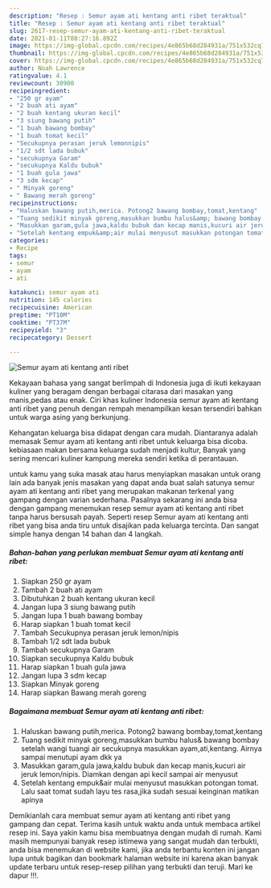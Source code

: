 ```yaml
---
description: "Resep : Semur ayam ati kentang anti ribet teraktual"
title: "Resep : Semur ayam ati kentang anti ribet teraktual"
slug: 2617-resep-semur-ayam-ati-kentang-anti-ribet-teraktual
date: 2021-01-11T08:27:16.892Z
image: https://img-global.cpcdn.com/recipes/4e865b68d284931a/751x532cq70/semur-ayam-ati-kentang-anti-ribet-foto-resep-utama.jpg
thumbnail: https://img-global.cpcdn.com/recipes/4e865b68d284931a/751x532cq70/semur-ayam-ati-kentang-anti-ribet-foto-resep-utama.jpg
cover: https://img-global.cpcdn.com/recipes/4e865b68d284931a/751x532cq70/semur-ayam-ati-kentang-anti-ribet-foto-resep-utama.jpg
author: Noah Lawrence
ratingvalue: 4.1
reviewcount: 30900
recipeingredient:
- "250 gr ayam"
- "2 buah ati ayam"
- "2 buah kentang ukuran kecil"
- "3 siung bawang putih"
- "1 buah bawang bombay"
- "1 buah tomat kecil"
- "Secukupnya perasan jeruk lemonnipis"
- "1/2 sdt lada bubuk"
- "secukupnya Garam"
- "secukupnya Kaldu bubuk"
- "1 buah gula jawa"
- "3 sdm kecap"
- " Minyak goreng"
- " Bawang merah goreng"
recipeinstructions:
- "Haluskan bawang putih,merica. Potong2 bawang bombay,tomat,kentang"
- "Tuang sedikit minyak goreng,masukkan bumbu halus&amp; bawang bombay setelah wangi tuangi air secukupnya masukkan ayam,ati,kentang. Airnya sampai menutupi ayam dkk ya"
- "Masukkan garam,gula jawa,kaldu bubuk dan kecap manis,kucuri air jeruk lemon/nipis. Diamkan dengan api kecil sampai air menyusut"
- "Setelah kentang empuk&amp;air mulai menyusut masukkan potongan tomat. Lalu saat tomat sudah layu tes rasa,jika sudah sesuai keinginan matikan apinya"
categories:
- Recipe
tags:
- semur
- ayam
- ati

katakunci: semur ayam ati 
nutrition: 145 calories
recipecuisine: American
preptime: "PT10M"
cooktime: "PT37M"
recipeyield: "3"
recipecategory: Dessert

---
```



![Semur ayam ati kentang anti ribet](https://img-global.cpcdn.com/recipes/4e865b68d284931a/751x532cq70/semur-ayam-ati-kentang-anti-ribet-foto-resep-utama.jpg)

Kekayaan bahasa yang sangat berlimpah di Indonesia juga di ikuti kekayaan kuliner yang beragam dengan berbagai citarasa dari masakan yang manis,pedas atau enak. Ciri khas kuliner Indonesia semur ayam ati kentang anti ribet yang penuh dengan rempah menampilkan kesan tersendiri bahkan untuk warga asing yang berkunjung.


Kehangatan keluarga bisa didapat dengan cara mudah. Diantaranya adalah memasak Semur ayam ati kentang anti ribet untuk keluarga bisa dicoba. kebiasaan makan bersama keluarga sudah menjadi kultur, Banyak yang sering mencari kuliner kampung mereka sendiri ketika di perantauan.



untuk kamu yang suka masak atau harus menyiapkan masakan untuk orang lain ada banyak jenis masakan yang dapat anda buat salah satunya semur ayam ati kentang anti ribet yang merupakan makanan terkenal yang gampang dengan varian sederhana. Pasalnya sekarang ini anda bisa dengan gampang menemukan resep semur ayam ati kentang anti ribet tanpa harus bersusah payah.
Seperti resep Semur ayam ati kentang anti ribet yang bisa anda tiru untuk disajikan pada keluarga tercinta. Dan sangat simple hanya dengan 14 bahan dan 4 langkah.


<!--inarticleads1-->

##### Bahan-bahan yang perlukan membuat Semur ayam ati kentang anti ribet:

1. Siapkan 250 gr ayam
1. Tambah 2 buah ati ayam
1. Dibutuhkan 2 buah kentang ukuran kecil
1. Jangan lupa 3 siung bawang putih
1. Jangan lupa 1 buah bawang bombay
1. Harap siapkan 1 buah tomat kecil
1. Tambah Secukupnya perasan jeruk lemon/nipis
1. Tambah 1/2 sdt lada bubuk
1. Tambah secukupnya Garam
1. Siapkan secukupnya Kaldu bubuk
1. Harap siapkan 1 buah gula jawa
1. Jangan lupa 3 sdm kecap
1. Siapkan  Minyak goreng
1. Harap siapkan  Bawang merah goreng




<!--inarticleads2-->

##### Bagaimana membuat  Semur ayam ati kentang anti ribet:

1. Haluskan bawang putih,merica. Potong2 bawang bombay,tomat,kentang
1. Tuang sedikit minyak goreng,masukkan bumbu halus&amp; bawang bombay setelah wangi tuangi air secukupnya masukkan ayam,ati,kentang. Airnya sampai menutupi ayam dkk ya
1. Masukkan garam,gula jawa,kaldu bubuk dan kecap manis,kucuri air jeruk lemon/nipis. Diamkan dengan api kecil sampai air menyusut
1. Setelah kentang empuk&amp;air mulai menyusut masukkan potongan tomat. Lalu saat tomat sudah layu tes rasa,jika sudah sesuai keinginan matikan apinya




Demikianlah cara membuat semur ayam ati kentang anti ribet yang gampang dan cepat. Terima kasih untuk waktu anda untuk membaca artikel resep ini. Saya yakin kamu bisa membuatnya dengan mudah di rumah. Kami masih mempunyai banyak resep istimewa yang sangat mudah dan terbukti, anda bisa menemukan di website kami, jika anda terbantu konten ini jangan lupa untuk bagikan dan bookmark halaman website ini karena akan banyak update terbaru untuk resep-resep pilihan yang terbukti dan teruji. Mari ke dapur !!!. 

